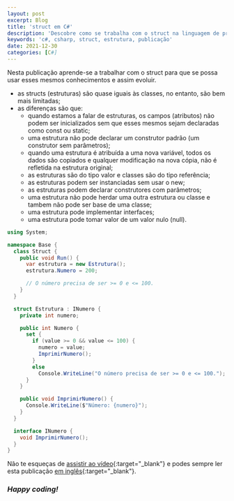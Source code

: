 ```yaml
---
layout: post
excerpt: Blog
title: 'struct em C#'
description: 'Descobre como se trabalha com o struct na linguagem de programação C#. Obtém respostas às tuas dúvidas com a teoria e os exemplos apresentados.'
keywords: 'c#, csharp, struct, estrutura, publicação'
date: 2021-12-30
categories: [C#]
---
```


Nesta publicação aprende-se a trabalhar com o struct para que se possa usar esses mesmos conhecimentos e assim evoluir.

- as structs (estruturas) são quase iguais às classes, no entanto, são bem mais limitadas;
- as diferenças são que:
  - quando estamos a falar de estruturas, os campos (atributos) não podem ser inicializados sem que esses mesmos sejam declaradas como const ou static;
  - uma estrutura não pode declarar um construtor padrão (um construtor sem parâmetros);
  - quando uma estrutura é atribuída a uma nova variável, todos os dados são copiados e qualquer modificação na nova cópia, não é refletida na estrutura original;
  - as estruturas são do tipo valor e classes são do tipo referência;
  - as estruturas podem ser instanciadas sem usar o new;
  - as estruturas podem declarar construtores com parâmetros;
  - uma estrutura não pode herdar uma outra estrutura ou classe e tambem não pode ser base de uma classe;
  - uma estrutura pode implementar interfaces;
  - uma estrutura pode tomar valor de um valor nulo (null).

```csharp
using System;

namespace Base {
  class Struct {
    public void Run() {
      var estrutura = new Estrutura();
      estrutura.Numero = 200;

      // O número precisa de ser >= 0 e <= 100.
    }
  }

  struct Estrutura : INumero {
    private int numero;

    public int Numero {
      set {
        if (value >= 0 && value <= 100) {
          numero = value;
          ImprimirNumero();
        }
        else
          Console.WriteLine("O número precisa de ser >= 0 e <= 100.");
      }
    }

    public void ImprimirNumero() {
      Console.WriteLine($"Número: {numero}");
    }
  }

  interface INumero {
    void ImprimirNumero();
  }
}
```

Não te esqueças de [assistir ao vídeo](https://youtu.be/tyvCf7CUEfg){:target="\_blank"} e podes sempre ler esta publicação [em inglês](https://nelsonsilvadev.com/blog/20211230/struct-in-csharp/){:target="\_blank"}.

### _Happy coding!_
